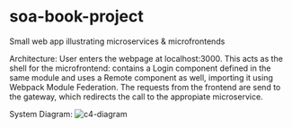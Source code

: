 # soa-book-project
Small web app illustrating microservices &amp; microfrontends

Architecture:
User enters the webpage at localhost:3000. This acts as the shell for the microfrontend: contains a Login component defined in the same module and uses a Remote component as well, importing it using Webpack Module Federation.
The requests from the frontend are send to the gateway, which redirects the call to the appropiate microservice.

System Diagram:
![c4-diagram](https://user-images.githubusercontent.com/26270030/217840583-c94b1b6f-30f3-4099-802b-621ad543b53c.png)
